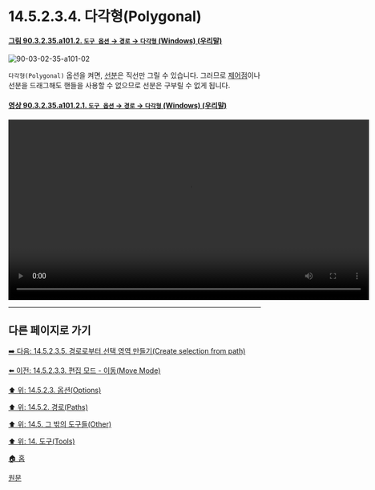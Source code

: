 # 14.5.2.3.4. 다각형(Polygonal)

<a id="90-03-02-35-a101-02"></a>

#### [그림 90.3.2.35.a101.2. `도구 옵션` → `경로` → `다각형` (Windows) (우리말)](./90-03-02-35-paths.md#90-03-02-35-a101-02)
![90-03-02-35-a101-02](https://github.com/wonder13662/gimp/assets/15767104/b445b11c-ea76-4a61-ad2f-30850374fe37)

`다각형(Polygonal)` 옵션을 켜면, [선분](./19-glossaryx-path_segment.md)은 직선만 그릴 수 있습니다. 그러므로 [제어점](./19-glossaryx-path_control_point.md)이나 선분을 드래그해도 핸들을 사용할 수 없으므로 선분은 구부릴 수 없게 됩니다.

<a id="90-03-02-35-a101-02-01"></a>

#### [영상 90.3.2.35.a101.2.1. `도구 옵션` → `경로` → `다각형` (Windows) (우리말)](./90-03-02-35-paths.md#90-03-02-35-a101-02-01)
<video controls="controls" width="720" src="https://github.com/wonder13662/gimp/assets/15767104/ce038b7c-f711-42ea-814a-be8919dac7ab"></video>

***

## 다른 페이지로 가기

[➡️ 다음: 14.5.2.3.5. 경로로부터 선택 영역 만들기(Create selection from path)](./14-05-02-03-05-create_selection_from_path.md)

[⬅️ 이전: 14.5.2.3.3. 편집 모드 - 이동(Move Mode)](./14-05-02-03-03-move_mode.md)

[⬆️ 위: 14.5.2.3. 옵션(Options)](./14-05-02-03-00-options.md)

[⬆️ 위: 14.5.2. 경로(Paths)](./14-05-02-00-paths.md)

[⬆️ 위: 14.5. 그 밖의 도구들(Other)](./14-05-00-other.md)

[⬆️ 위: 14. 도구(Tools)](./14-00-tools.md)

[🏠 홈](./00-home.md)

[원문](https://docs.gimp.org/2.10/ko/gimp-tool-path.html#idm16522)